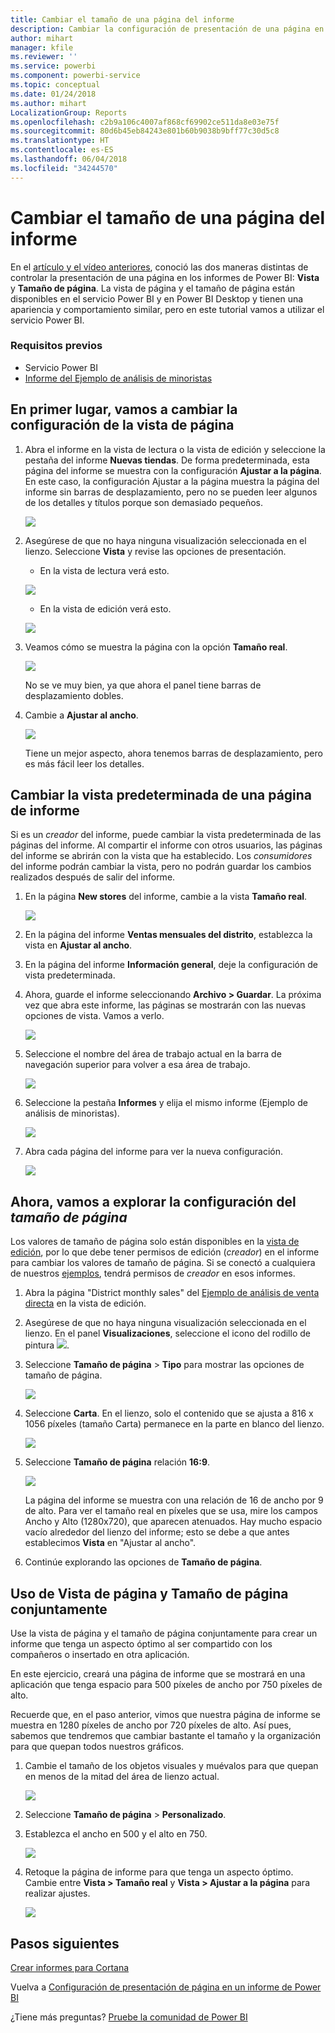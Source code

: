 ```yaml
---
title: Cambiar el tamaño de una página del informe
description: Cambiar la configuración de presentación de una página en un informe de Power BI
author: mihart
manager: kfile
ms.reviewer: ''
ms.service: powerbi
ms.component: powerbi-service
ms.topic: conceptual
ms.date: 01/24/2018
ms.author: mihart
LocalizationGroup: Reports
ms.openlocfilehash: c2b9a106c4007af868cf69902ce511da8e03e75f
ms.sourcegitcommit: 80d6b45eb84243e801b60b9038b9bff77c30d5c8
ms.translationtype: HT
ms.contentlocale: es-ES
ms.lasthandoff: 06/04/2018
ms.locfileid: "34244570"
---
```

# <a name="change-the-size-of-a-report-page"></a>Cambiar el tamaño de una página del informe
En el [artículo y el vídeo anteriores](power-bi-report-display-settings.md), conoció las dos maneras distintas de controlar la presentación de una página en los informes de Power BI: **Vista** y **Tamaño de página**. La vista de página y el tamaño de página están disponibles en el servicio Power BI y en Power BI Desktop y tienen una apariencia y comportamiento similar, pero en este tutorial vamos a utilizar el servicio Power BI.

### <a name="prerequisites"></a>Requisitos previos
- Servicio Power BI   
- [Informe del Ejemplo de análisis de minoristas](sample-retail-analysis.md)

## <a name="first-lets-change-the-page-view-setting"></a>En primer lugar, vamos a cambiar la configuración de la vista de página

1. Abra el informe en la vista de lectura o la vista de edición y seleccione la pestaña del informe **Nuevas tiendas**. De forma predeterminada, esta página del informe se muestra con la configuración **Ajustar a la página**.  En este caso, la configuración Ajustar a la página muestra la página del informe sin barras de desplazamiento, pero no se pueden leer algunos de los detalles y títulos porque son demasiado pequeños.

   ![](media/power-bi-change-report-display-settings/pbi_fit_to_page.png)
2. Asegúrese de que no haya ninguna visualización seleccionada en el lienzo. Seleccione **Vista** y revise las opciones de presentación.

    * En la vista de lectura verá esto.

     ![](media/power-bi-change-report-display-settings/power-bi-page-view-menu-new.png)
    * En la vista de edición verá esto.

    ![](media/power-bi-change-report-display-settings/power-bi-view-editing-view.png)

1. Veamos cómo se muestra la página con la opción **Tamaño real**.

   ![](media/power-bi-change-report-display-settings/power-bi-actal-size2.png)

   No se ve muy bien, ya que ahora el panel tiene barras de desplazamiento dobles.
2. Cambie a **Ajustar al ancho**.

   ![](media/power-bi-change-report-display-settings/pbi_fit_to_width.png)

   Tiene un mejor aspecto, ahora tenemos barras de desplazamiento, pero es más fácil leer los detalles.

## <a name="change-the-default-view-for-a-report-page"></a>Cambiar la vista predeterminada de una página de informe
Si es un *creador* del informe, puede cambiar la vista predeterminada de las páginas del informe. Al compartir el informe con otros usuarios, las páginas del informe se abrirán con la vista que ha establecido. Los *consumidores* del informe podrán cambiar la vista, pero no podrán guardar los cambios realizados después de salir del informe.

1. En la página **New stores** del informe, cambie a la vista **Tamaño real**.

   ![](media/power-bi-change-report-display-settings/power-bi-actual-size.png)

2. En la página del informe **Ventas mensuales del distrito**, establezca la vista en **Ajustar al ancho**.

3. En la página del informe **Información general**, deje la configuración de vista predeterminada.

4. Ahora, guarde el informe seleccionando **Archivo > Guardar**. La próxima vez que abra este informe, las páginas se mostrarán con las nuevas opciones de vista. Vamos a verlo.

   ![](media/power-bi-change-report-display-settings/power-bi-save.png)
3. Seleccione el nombre del área de trabajo actual en la barra de navegación superior para volver a esa área de trabajo.  

   ![](media/power-bi-change-report-display-settings/power-bi-my-workspace.png)
4. Seleccione la pestaña **Informes** y elija el mismo informe (Ejemplo de análisis de minoristas).

    ![](media/power-bi-change-report-display-settings/power-bi-new-report2.png)
5. Abra cada página del informe para ver la nueva configuración.

   ![](media/power-bi-change-report-display-settings/power-bi-page-view.gif)

## <a name="now-lets-explore-the-page-size-setting"></a>Ahora, vamos a explorar la configuración del *tamaño de página*
Los valores de tamaño de página solo están disponibles en la [vista de edición](service-interact-with-a-report-in-editing-view.md), por lo que debe tener permisos de edición (*creador*) en el informe para cambiar los valores de tamaño de página. Si se conectó a cualquiera de nuestros [ejemplos](sample-datasets.md), tendrá permisos de *creador* en esos informes.

1. Abra la página "District monthly sales" del [Ejemplo de análisis de venta directa](sample-retail-analysis.md) en la vista de edición.
2. Asegúrese de que no haya ninguna visualización seleccionada en el lienzo.  En el panel **Visualizaciones**, seleccione el icono del rodillo de pintura ![](media/power-bi-change-report-display-settings/power-bi-paintroller.png).
3. Seleccione **Tamaño de página** &gt; **Tipo** para mostrar las opciones de tamaño de página.

   ![](media/power-bi-change-report-display-settings/power-bi-page-size-menu-new.png)
4. Seleccione **Carta**.  En el lienzo, solo el contenido que se ajusta a 816 x 1056 píxeles (tamaño Carta) permanece en la parte en blanco del lienzo.

   ![](media/power-bi-change-report-display-settings/power-bi-letter-new.png)
5. Seleccione **Tamaño de página** relación **16:9**.

   ![](media/power-bi-change-report-display-settings/power-bi-16-to-9-new.png)

   La página del informe se muestra con una relación de 16 de ancho por 9 de alto. Para ver el tamaño real en píxeles que se usa, mire los campos Ancho y Alto (1280x720), que aparecen atenuados. Hay mucho espacio vacío alrededor del lienzo del informe; esto se debe a que antes establecimos **Vista** en "Ajustar al ancho".
7. Continúe explorando las opciones de **Tamaño de página**.

## <a name="use-page-view-and-page-size-together"></a>Uso de Vista de página y Tamaño de página conjuntamente
Use la vista de página y el tamaño de página conjuntamente para crear un informe que tenga un aspecto óptimo al ser compartido con los compañeros o insertado en otra aplicación.

En este ejercicio, creará una página de informe que se mostrará en una aplicación que tenga espacio para 500 píxeles de ancho por 750 píxeles de alto.

Recuerde que, en el paso anterior, vimos que nuestra página de informe se muestra en 1280 píxeles de ancho por 720 píxeles de alto. Así pues, sabemos que tendremos que cambiar bastante el tamaño y la organización para que quepan todos nuestros gráficos.

1. Cambie el tamaño de los objetos visuales y muévalos para que quepan en menos de la mitad del área de lienzo actual.

    ![](media/power-bi-change-report-display-settings/power-bi-custom-view.gif)
2. Seleccione **Tamaño de página** &gt; **Personalizado**.
3. Establezca el ancho en 500 y el alto en 750.

    ![](media/power-bi-change-report-display-settings/power-bi-custom-new.png)
4. Retoque la página de informe para que tenga un aspecto óptimo. Cambie entre **Vista > Tamaño real** y **Vista > Ajustar a la página** para realizar ajustes.

    ![](media/power-bi-change-report-display-settings/power-bi-final-new.png)

## <a name="next-steps"></a>Pasos siguientes
[Crear informes para Cortana](service-cortana-answer-cards.md)

Vuelva a [Configuración de presentación de página en un informe de Power BI](power-bi-report-display-settings.md)

¿Tiene más preguntas? [Pruebe la comunidad de Power BI](http://community.powerbi.com/)
